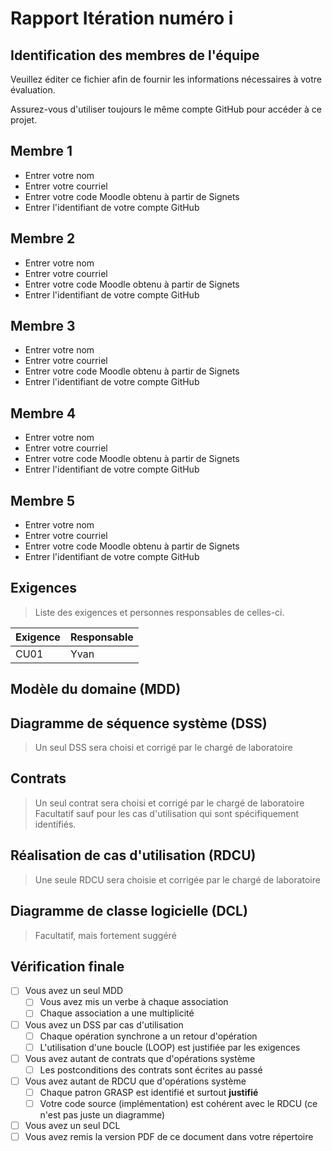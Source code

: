 <!-- Changer le numéro de l'itération plus bas pour chaque rapport -->
# Rapport Itération numéro i
## Identification des membres de l'équipe
Veuillez éditer ce fichier afin de fournir les informations nécessaires à votre évaluation.

Assurez-vous d'utiliser toujours le même compte GitHub pour accéder à ce projet.

## Membre 1
- <nomComplet1>Entrer votre nom</nomComplet1>
- <courriel1>Entrer votre courriel</courriel1>
- <codeMoodle1>Entrer votre code Moodle obtenu à partir de Signets</codeMoodle1>
- <githubAccount1>Entrer l'identifiant de votre compte GitHub</githubAccount1>
## Membre 2
- <nomComplet2>Entrer votre nom</nomComplet2>
- <courriel2>Entrer votre courriel</courriel2>
- <codeMoodle2>Entrer votre code Moodle obtenu à partir de Signets</codeMoodle2>
- <githubAccount2>Entrer l'identifiant de votre compte GitHub</githubAccount2>

## Membre 3
- <nomComplet3>Entrer votre nom</nomComplet3>
- <courriel3>Entrer votre courriel</courriel3>
- <codeMoodle3>Entrer votre code Moodle obtenu à partir de Signets</codeMoodle3>
- <githubAccount3>Entrer l'identifiant de votre compte GitHub</githubAccount3>

## Membre 4
- <nomComplet4>Entrer votre nom</nomComplet4>
- <courriel4>Entrer votre courriel</courriel4>
- <codeMoodle4>Entrer votre code Moodle obtenu à partir de Signets</codeMoodle4>
- <githubAccount4>Entrer l'identifiant de votre compte GitHub</githubAccount4>

## Membre 5
- <nomComplet5>Entrer votre nom</nomComplet5>
- <courriel5>Entrer votre courriel</courriel5>
- <codeMoodle5>Entrer votre code Moodle obtenu à partir de Signets</codeMoodle5>
- <githubAccount5>Entrer l'identifiant de votre compte GitHub</githubAccount5>

## Exigences
> Liste des exigences et personnes responsables de celles-ci.

|Exigence|Responsable|
|-|-|
|CU01|Yvan|
## Modèle du domaine (MDD)

## Diagramme de séquence système (DSS)
> Un seul DSS sera choisi et corrigé par le chargé de laboratoire

## Contrats
> Un seul contrat sera choisi et corrigé par le chargé de laboratoire
> Facultatif sauf pour les cas d'utilisation qui sont spécifiquement identifiés.

## Réalisation de cas d'utilisation (RDCU)
> Une seule RDCU sera choisie et corrigée par le chargé de laboratoire

## Diagramme de classe logicielle (DCL)
> Facultatif, mais fortement suggéré

## Vérification finale

- [ ] Vous avez un seul MDD
  - [ ] Vous avez mis un verbe à chaque association
  - [ ] Chaque association a une multiplicité
- [ ] Vous avez un DSS par cas d'utilisation
  - [ ] Chaque opération synchrone a un retour d'opération
  - [ ] L'utilisation d'une boucle (LOOP) est justifiée par les exigences
- [ ] Vous avez autant de contrats que d'opérations système
  - [ ] Les postconditions des contrats sont écrites au passé
- [ ] Vous avez autant de RDCU que d'opérations système
  - [ ] Chaque patron GRASP est identifié et surtout **justifié**
  - [ ] Votre code source (implémentation) est cohérent avec le RDCU (ce n'est pas juste un diagramme)
- [ ] Vous avez un seul DCL
- [ ] Vous avez remis la version PDF de ce document dans votre répertoire
